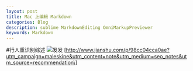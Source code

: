 ```yaml
---
layout: post
title: Mac 上编辑 Markdown
categories: Blog
description: sublime MarkdownEditing OmniMarkupPreviewer
keywords: Markdown
---
```


#行人重识别综述 ![发发]([http://www.jianshu.com/p/98cc04cca0ae?utm_campaign=maleskine&utm_content=note&utm_medium=seo_notes&utm_source=recommendation\])
[http://www.jianshu.com/p/98cc04cca0ae?utm_campaign=maleskine&utm_content=note&utm_medium=seo_notes&utm_source=recommendation\]